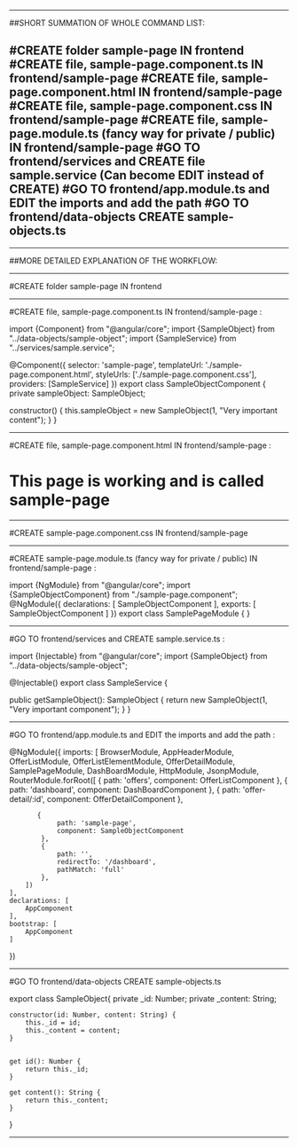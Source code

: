 ----------------------------------------------------------------------------------------------
##SHORT SUMMATION OF WHOLE COMMAND LIST:

#CREATE folder sample-page IN frontend
#CREATE file, sample-page.component.ts IN frontend/sample-page
#CREATE file, sample-page.component.html IN frontend/sample-page
#CREATE file, sample-page.component.css IN frontend/sample-page
#CREATE file, sample-page.module.ts (fancy way for private / public) IN frontend/sample-page
#GO TO frontend/services and CREATE file sample.service (Can become EDIT instead of CREATE)
#GO TO frontend/app.module.ts and EDIT the imports and add the path
#GO TO frontend/data-objects CREATE sample-objects.ts
----------------------------------------------------------------------------------------------




----------------------------------------------------------------------------------------------
##MORE DETAILED EXPLANATION OF THE WORKFLOW:


----------------------------------------
#CREATE folder sample-page IN frontend


----------------------------------------
#CREATE file, sample-page.component.ts IN frontend/sample-page :

import {Component} from "@angular/core";
import {SampleObject} from "../data-objects/sample-object";
import {SampleService} from "../services/sample.service";

@Component({
    selector: 'sample-page',
    templateUrl: './sample-page.component.html',
    styleUrls: ['./sample-page.component.css'],
    providers: [SampleService]
})
export class SampleObjectComponent {
    private sampleObject: SampleObject;

   constructor() {
        this.sampleObject = new SampleObject(1, "Very important content");
    }
}


----------------------------------------
#CREATE file, sample-page.component.html IN frontend/sample-page :

<h1> This page is working and is called sample-page </h1>


----------------------------------------
#CREATE sample-page.component.css IN frontend/sample-page


----------------------------------------
#CREATE sample-page.module.ts (fancy way for private / public) IN frontend/sample-page :

import {NgModule} from "@angular/core";
import {SampleObjectComponent} from "./sample-page.component";
@NgModule({
    declarations: [
        SampleObjectComponent
    ],
    exports: [
        SampleObjectComponent
    ]
})
export class SamplePageModule {
}


----------------------------------------
#GO TO frontend/services and CREATE sample.service.ts :

import {Injectable} from "@angular/core";
import {SampleObject} from "../data-objects/sample-object";

@Injectable()
export class SampleService {


   public getSampleObject(): SampleObject {
        return new SampleObject(1, "Very important component");
    }
}


----------------------------------------
#GO TO frontend/app.module.ts and EDIT the imports and add the path :

@NgModule({
    imports: [
        BrowserModule,
        AppHeaderModule,
        OfferListModule,
        OfferListElementModule,
        OfferDetailModule,
        SamplePageModule,
        DashBoardModule,
        HttpModule,
        JsonpModule,
        RouterModule.forRoot([
            {
                path: 'offers',
                component: OfferListComponent
            },
            {
                path: 'dashboard',
                component: DashBoardComponent
            },
            {
                path: 'offer-detail/:id',
                component: OfferDetailComponent
            },

           {
                path: 'sample-page',
                component: SampleObjectComponent
            },
            {
                path: '',
                redirectTo: '/dashboard',
                pathMatch: 'full'
            },
        ])
    ],
    declarations: [
        AppComponent
    ],
    bootstrap: [
        AppComponent
    ]
})


----------------------------------------------
#GO TO frontend/data-objects CREATE sample-objects.ts


export class SampleObject{
    private _id: Number;
    private _content: String;


    constructor(id: Number, content: String) {
        this._id = id;
        this._content = content;
    }


    get id(): Number {
        return this._id;
    }

    get content(): String {
        return this._content;
    }
}


----------------------------------------------------------------------------------------------
